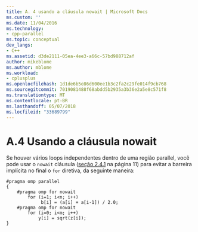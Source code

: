 ```yaml
---
title: A. 4 usando a cláusula nowait | Microsoft Docs
ms.custom: ''
ms.date: 11/04/2016
ms.technology:
- cpp-parallel
ms.topic: conceptual
dev_langs:
- C++
ms.assetid: d3de2111-05ea-4ee3-a66c-57bd988712af
author: mikeblome
ms.author: mblome
ms.workload:
- cplusplus
ms.openlocfilehash: 1d1de6b5e86d600ee1b3c2fa2c29fe014f9cb768
ms.sourcegitcommit: 7019081488f68abdd5b2935a3b36e2a5e8c571f8
ms.translationtype: MT
ms.contentlocale: pt-BR
ms.lasthandoff: 05/07/2018
ms.locfileid: "33689799"
---
```

# <a name="a4---using-the-nowait-clause"></a>A.4   Usando a cláusula nowait
Se houver vários loops independentes dentro de uma região parallel, você pode usar o `nowait` cláusula ([seção 2.4.1](../../parallel/openmp/2-4-1-for-construct.md) na página 11) para evitar a barreira implícita no final o `for` diretiva, da seguinte maneira:  
  
```  
#pragma omp parallel  
{  
    #pragma omp for nowait  
        for (i=1; i<n; i++)  
             b[i] = (a[i] + a[i-1]) / 2.0;  
    #pragma omp for nowait  
        for (i=0; i<m; i++)  
            y[i] = sqrt(z[i]);  
}  
```
